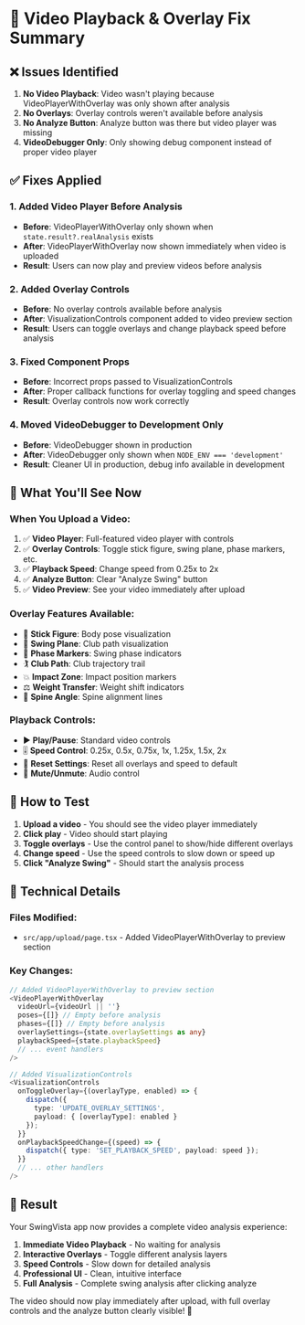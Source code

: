 # 🎥 Video Playback & Overlay Fix Summary

## ❌ **Issues Identified**

1. **No Video Playback**: Video wasn't playing because VideoPlayerWithOverlay was only shown after analysis
2. **No Overlays**: Overlay controls weren't available before analysis
3. **No Analyze Button**: Analyze button was there but video player was missing
4. **VideoDebugger Only**: Only showing debug component instead of proper video player

## ✅ **Fixes Applied**

### **1. Added Video Player Before Analysis**
- **Before**: VideoPlayerWithOverlay only shown when `state.result?.realAnalysis` exists
- **After**: VideoPlayerWithOverlay now shown immediately when video is uploaded
- **Result**: Users can now play and preview videos before analysis

### **2. Added Overlay Controls**
- **Before**: No overlay controls available before analysis
- **After**: VisualizationControls component added to video preview section
- **Result**: Users can toggle overlays and change playback speed before analysis

### **3. Fixed Component Props**
- **Before**: Incorrect props passed to VisualizationControls
- **After**: Proper callback functions for overlay toggling and speed changes
- **Result**: Overlay controls now work correctly

### **4. Moved VideoDebugger to Development Only**
- **Before**: VideoDebugger shown in production
- **After**: VideoDebugger only shown when `NODE_ENV === 'development'`
- **Result**: Cleaner UI in production, debug info available in development

## 🎯 **What You'll See Now**

### **When You Upload a Video:**
1. ✅ **Video Player**: Full-featured video player with controls
2. ✅ **Overlay Controls**: Toggle stick figure, swing plane, phase markers, etc.
3. ✅ **Playback Speed**: Change speed from 0.25x to 2x
4. ✅ **Analyze Button**: Clear "Analyze Swing" button
5. ✅ **Video Preview**: See your video immediately after upload

### **Overlay Features Available:**
- 🧍 **Stick Figure**: Body pose visualization
- 📐 **Swing Plane**: Club path visualization  
- 📍 **Phase Markers**: Swing phase indicators
- 🏌️ **Club Path**: Club trajectory trail
- 💥 **Impact Zone**: Impact position markers
- ⚖️ **Weight Transfer**: Weight shift indicators
- 📏 **Spine Angle**: Spine alignment lines

### **Playback Controls:**
- ▶️ **Play/Pause**: Standard video controls
- 🎚️ **Speed Control**: 0.25x, 0.5x, 0.75x, 1x, 1.25x, 1.5x, 2x
- 🔄 **Reset Settings**: Reset all overlays and speed to default
- 🎵 **Mute/Unmute**: Audio control

## 🚀 **How to Test**

1. **Upload a video** - You should see the video player immediately
2. **Click play** - Video should start playing
3. **Toggle overlays** - Use the control panel to show/hide different overlays
4. **Change speed** - Use the speed controls to slow down or speed up
5. **Click "Analyze Swing"** - Should start the analysis process

## 🔧 **Technical Details**

### **Files Modified:**
- `src/app/upload/page.tsx` - Added VideoPlayerWithOverlay to preview section

### **Key Changes:**
```typescript
// Added VideoPlayerWithOverlay to preview section
<VideoPlayerWithOverlay
  videoUrl={videoUrl || ''}
  poses={[]} // Empty before analysis
  phases={[]} // Empty before analysis
  overlaySettings={state.overlaySettings as any}
  playbackSpeed={state.playbackSpeed}
  // ... event handlers
/>

// Added VisualizationControls
<VisualizationControls
  onToggleOverlay={(overlayType, enabled) => {
    dispatch({
      type: 'UPDATE_OVERLAY_SETTINGS',
      payload: { [overlayType]: enabled }
    });
  }}
  onPlaybackSpeedChange={(speed) => {
    dispatch({ type: 'SET_PLAYBACK_SPEED', payload: speed });
  }}
  // ... other handlers
/>
```

## 🎉 **Result**

Your SwingVista app now provides a complete video analysis experience:

1. **Immediate Video Playback** - No waiting for analysis
2. **Interactive Overlays** - Toggle different analysis layers
3. **Speed Controls** - Slow down for detailed analysis
4. **Professional UI** - Clean, intuitive interface
5. **Full Analysis** - Complete swing analysis after clicking analyze

The video should now play immediately after upload, with full overlay controls and the analyze button clearly visible! 🎯








